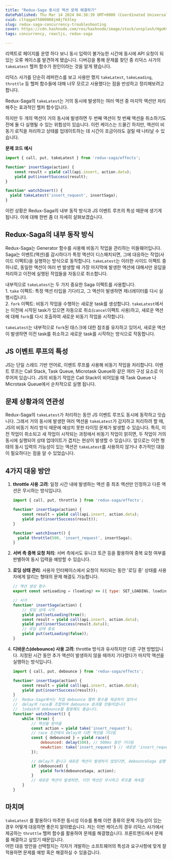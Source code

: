 ```yaml
---
title: "Redux-Saga 동시성 액션 문제 해결하기"
datePublished: Thu Mar 14 2024 04:38:39 GMT+0000 (Coordinated Universal Time)
cuid: cltqqpm75000008jm8jf63ley
slug: redux-saga-concurrency-troubleshooting
cover: https://cdn.hashnode.com/res/hashnode/image/stock/unsplash/HgoKvtKpyHA/upload/9d9dc4a1b3e384a7422c0eecf024f225.jpeg
tags: concurrency, reactjs, redux-saga

---
```


  
리액트로 페이지를 운영 하다 보니 동시 입력이 불가능한 시간에 동시에 API 요청이 되있는 오류 케이스를 발견하게 됐습니다. 디버깅을 통해 문제를 찾던 중 리덕스 사가의 `takeLatest` 헬퍼 함수가 원인이라는 것을 알게 됐습니다.

리덕스 사가를 단순히 레퍼런스를 보고 사용만 했지 `takeLatest`, `takeLeading`, `throttle` 등 헬퍼 함수들에 대해 너무 모르고 사용했다는 점을 반성하고 정리해보려고 합니다.

Redux-Saga의 `takeLatest`는 거의 동시에 발생하는 여러 액션 중 마지막 액션만 처리해주는 효과적인 헬퍼 함수입니다.

하지만 두 개의 액션이 거의 동시에 발생하면 두 번째 액션이 첫 번째 액션을 취소하기도 전에 둘 다 실행될 수 있는 위험성이 있습니다. 이런 케이스는 드물긴 하지만, 액션이 비동기 로직을 처리하고 상태를 업데이트하는 데 시간이 조금이라도 걸릴 때 나타날 수 있습니다.

**문제 코드 예시**

```javascript
import { call, put, takeLatest } from 'redux-saga/effects';

function* insertSaga(action) {
    const result = yield call(api.insert, action.data);
    yield put(insertSuccess(result);
}

function* watchInsert() {
  yield takeLatest('insert_request', insertSaga);
}
```

이런 상황은 Redux-Saga의 내부 동작 방식과 JS 이벤트 루프의 특성 때문에 생기게 됩니다. 이에 대해 한번 좀 더 자세히 살펴보겠습니다.

## Redux-Saga의 내부 동작 방식

Redux-Saga는 Generator 함수를 사용해 비동기 작업을 관리하는 미들웨어입니다. Saga는 이벤트(액션)를 감시하다가 특정 액션이 디스패치되면, 그에 대응하는 작업(사이드 이펙트)을 실행하는 방식으로 동작합니다. `takeLatest`는 이러한 사이드 이펙트 중 하나로, 동일한 액션이 여러 번 발생할 때 가장 마지막에 발생한 액션에 대해서만 응답을 처리하고 이전에 실행된 작업들을 자동으로 취소합니다.  
  
내부적으로 `takeLatest`는 두 가지 중요한 Saga 이펙트를 사용합니다.  
1\. `take` 이펙트: 특정 액션 타입을 기다리고, 그 액션이 발생하면 제너레이터를 다시 실행시킵니다.  
2\. `fork` 이펙트: 비동기 작업을 수행하는 새로운 task를 생성합니다. `takeLatest`에서는 이전에 시작된 task가 있으면 자동으로 취소(`cancel`이펙트 사용)하고, 새로운 액션에 대해 `fork`를 다시 호출하여 새로운 비동기 작업을 시작합니다.  
  
`takeLatest`는 내부적으로 `fork`된 태스크에 대한 참조를 유지하고 있어서, 새로운 액션이 발생하면 이전 task를 취소하고 새로운 task를 시작하는 방식으로 작동합니다.

## JS 이벤트 루프의 특성

JS는 단일 스레드 기반 언어로, 이벤트 루프를 사용해 비동기 작업을 처리합니다. 이벤트 루프는 Call Stack, Task Queue, Microtask Queue와 같은 여러 구성 요소로 이루어져 있습니다. JS의 비동기 작업은 Call Stack이 비어있을 때 Task Queue 나 Microtask Queue에서 순차적으로 실행 됩니다.

## 문제 상황과의 연관성

Redux-Saga의 `takeLatest`가 처리하는 동안 JS 이벤트 루프도 동시에 동작하고 잇습니다. 그래서 거의 동시에 발생한 여러 액션을 `takeLatest`가 감지하고 처리하려 할 때, JS의 비동기 처리 방식 때문에 예상치 못한 타이밍 문제가 발생할 수 있습니다. 특히, 이전 작업이 취소되고 새 작업이 시작되는 과정에서 비동기 작업이 얽히면, 두 작업이 거의 동시에 실행되어 상태 업데이트가 겹치는 현상이 발생할 수 있습니다. 앞으로는 이런 형태의 동시 입력의 가능성이 있는 액션은 `takeLatest`를 사용하지 않거나 추가적인 대응이 필요하다는 점을 알 수 있었습니다.

## 4가지 대응 방안

1. **throttle 사용 고려**: 일정 시간 내에 발생하는 액션 중 최초 액션만 인정하고 다른 액션은 무시하는 방식입니다.
    
    ```javascript
    import { call, put, throttle } from 'redux-saga/effects';
    
    function* insertSaga(action) {
        const result = yield call(api.insert, action.data);
        yield put(insertSuccess(result));
    }
    
    function* watchInsert() {
      yield throttle(500, 'insert_request', insertSaga);
    }
    ```
    
2. **서버 측 중복 요청 처리**: 서버 측에서도 유니크 토큰 등을 활용하여 중복 요청 여부를 판별하여 동시 입력을 예방할 수 있습니다.
    
3. **로딩 상태 관리**: 사용자 인터페이스에서 요청이 처리되는 동안 '로딩 중' 상태를 사용자에게 알리는 형태의 문제 해결도 가능합니다.
    
    ```javascript
    // 액션 생성 함수
    export const setLoading = (loading) => ({ type: SET_LOADING, loading });
    
    // 사가
    function* insertSaga(action) {
        // 로딩 상태 시작
        yield put(setLoading(true));
        const result = yield call(api.insert, action.data);
        yield put(insertSuccess(result.data));
        // 로딩 상태 종료
        yield put(setLoading(false));
    }
    ```
    
4. **디바운스(debounce) 사용 고려**: throttle 방식과 유사하지만 다른 구현 방법입니다. 지정된 시간 동안 추가 액션이 발생하지 않을 때까지 기다렸다가 마지막 액션을 실행하는 방식입니다.
    
    ```javascript
    import { call, put, debounce } from 'redux-saga/effects';
    
    function* insertSaga(action) {
        const result = yield call(api.insert, action.data);
        yield put(insertSuccess(result));
    }
    //  Redux-Saga에서는 직접 debounce 헬퍼 함수를 제공하지 않아서 
    //  delay와 race를 조합하여 debounce 효과를 만들어냅니다
    //  lodash의 debounce를 활용해도 좋습니다.
    function* watchInsert() {
        while (true) {
            // 액션을 받아옴
            const action = yield take('insert_request');
            // race 조건에서 delay와 다른 액션을 기다림
            const { debounced } = yield race({
                debounced: delay(500), // 500ms 동안 기다림
                newAction: take('insert_request') // 새로운 'insert_request' 액션이 발생하는지 감지
            });
    
            // delay가 끝나고 새로운 액션이 발생하지 않았다면, debounceSaga 실행
            if (debounced) {
                yield fork(debounceSaga, action);
            }
            // 새로운 액션이 발생하면, 이전 액션은 무시하고 루프를 계속함
        }
    }
    ```
    

## 마치며

`takeLatest` 를 활용하다 마주한 동시성 이슈를 통해 이런 종류의 문제 가능성이 있는 경우 어떻게 대응하면 좋은지 알아봤습니다. 저는 이번 케이스의 경우 리덕스 사가에서 제공하는 `throttle` 헬퍼 함수를 활용하여 문제를 해결했습니다. 프론트엔드에서 문제를 해결하고 싶었기 때문입니다.  
어떤 대응 방안을 선택할지는 각자가 개발하는 소프트웨어의 특성과 요구사항에 맞게 잘 적용하면 문제를 예방 혹은 해결하실 수 있을겁니다.